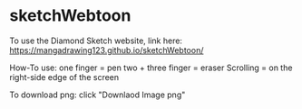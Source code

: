 # sketchWebtoon
To use the Diamond Sketch website, link here: https://mangadrawing123.github.io/sketchWebtoon/

How-To use:
one finger = pen
two + three finger = eraser
Scrolling = on the right-side edge of the screen

To download png:
click "Downlaod Image png"
